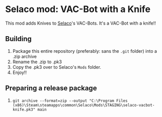 # Selaco mod: VAC-Bot with a Knife

This mod adds Knives to [Selaco](https://store.steampowered.com/app/1592280/Selaco/)'s VAC-Bots. It's a VAC-Bot with a knife!!

## Building

1. Package this entire repository (preferably: sans the `.git` folder) into a .zip archive
2. Rename the .zip to .pk3
3. Copy the .pk3 over to Selaco's `Mods` folder.
4. Enjoy!!

## Preparing a release package

1. `git archive --format=zip --output "C:\Program Files (x86)\Steam\steamapps\common\Selaco\Mods\STAGING\selaco-vacbot-knife.pk3" main`

